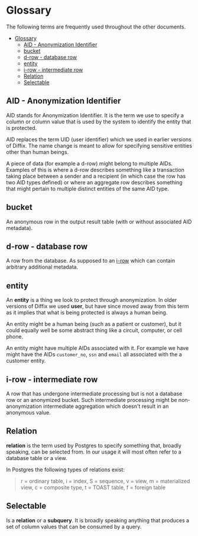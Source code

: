 # Glossary

The following terms are frequently used throughout the other documents.

- [Glossary](#glossary)
  - [AID - Anonymization Identifier](#aid---anonymization-identifier)
  - [bucket](#bucket)
  - [d-row - database row](#d-row---database-row)
  - [entity](#entity)
  - [i-row - intermediate row](#i-row---intermediate-row)
  - [Relation](#relation)
  - [Selectable](#selectable)


## AID - Anonymization Identifier

AID stands for Anonymization Identifier. It is the term we use to specify a column or column value that is used
by the system to identify the entity that is protected.

AID replaces the term UID (user identifier) which we used in earlier versions of Diffix. The name change is meant to allow for specifying sensitive entities other than human beings.

A piece of data (for example a d-row) might belong to multiple AIDs. Examples of this is where a d-row describes something like a transaction taking place between a sender and a recipient (in which case the row has two AID types defined) or where an aggregate row describes something that might pertain to multiple distinct entities of the same AID type.


## bucket

An anonymous row in the output result table (with or without associated AID metadata).


## d-row - database row

A row from the database. As supposed to an [i-row](#irow---intermediate-row) which can contain arbitrary additional metadata.


## entity

An **entity** is a thing we look to protect through anonymization.
In older versions of Diffix we used **user**, but have since moved away from this term as
it implies that what is being protected is always a human being.

An entity might be a human being (such as a patient or customer), but it could equally well
be some abstract thing like a circuit, computer, or cell phone.

An entity might have multiple AIDs associated with it. For example we have might have the AIDs
`customer_no`, `ssn` and `email` all associated with the a customer entity.


## i-row - intermediate row

A row that has undergone intermediate processing but is not a database row or an anonymized bucket.
Such intermediate processing might be non-anonymization intermediate aggregation which doesn't result in an anonymous value.


## Relation

**relation** is the term used by Postgres to specify something that, broadly speaking, can be selected from. In our usage it will most often refer to a database table or a view.

In Postgres the following types of relations exist:

> r = ordinary table, i = index, S = sequence, v = view, m = materialized view, c = composite type, t = TOAST table, f = foreign table


## Selectable

Is a **relation** or a **subquery**. It is broadly speaking anything that produces a set of column values that can be consumed by a query.